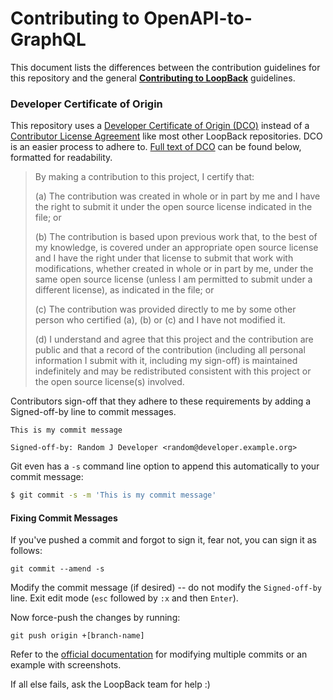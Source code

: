 # Contributing to OpenAPI-to-GraphQL

This document lists the differences between the contribution guidelines for this repository and the general [**Contributing to LoopBack**](http://loopback.io/doc/en/contrib/index.html) guidelines.

### Developer Certificate of Origin

This repository uses a [Developer Certificate of Origin (DCO)](https://developercertificate.org/) instead of a [Contributor License Agreement](https://cla.strongloop.com/agreements/strongloop/loopback.io) like most other LoopBack repositories. DCO is an easier process to adhere to. [Full text of DCO](https://developercertificate.org/) can be found below, formatted for readability.

> By making a contribution to this project, I certify that:
>
> (a) The contribution was created in whole or in part by me and I have the right to submit it under the open source license indicated in the file; or
>
> (b) The contribution is based upon previous work that, to the best of my knowledge, is covered under an appropriate open source license and I have the right under that license to submit that work with modifications, whether created in whole or in part by me, under the same open source license (unless I am permitted to submit under a different license), as indicated in the file; or
>
> (c) The contribution was provided directly to me by some other person who certified (a), (b) or (c) and I have not modified it.
>
> (d) I understand and agree that this project and the contribution are public and that a record of the contribution (including all personal information I submit with it, including my sign-off) is maintained indefinitely and may be redistributed consistent with this project or the open source license(s) involved.

Contributors sign-off that they adhere to these requirements by adding a Signed-off-by line to commit messages.

```
This is my commit message

Signed-off-by: Random J Developer <random@developer.example.org>
```

Git even has a `-s` command line option to append this automatically to your commit message:

```sh
$ git commit -s -m 'This is my commit message'
```

#### Fixing Commit Messages

If you've pushed a commit and forgot to sign it, fear not, you can sign it as follows:

```
git commit --amend -s
```

Modify the commit message (if desired) -- do not modify the `Signed-off-by` line. Exit edit mode (`esc` followed by `:x` and then `Enter`).

Now force-push the changes by running:

```
git push origin +[branch-name]
```

Refer to the [official documentation](https://help.github.com/articles/changing-a-commit-message/#amending-older-or-multiple-commit-messages) for modifying multiple commits or an example with screenshots.

If all else fails, ask the LoopBack team for help :)

